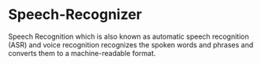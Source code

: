 # Speech-Recognizer
Speech Recognition which is also known as automatic speech recognition (ASR) and voice recognition recognizes the spoken words and phrases and converts them to a machine-readable format.

